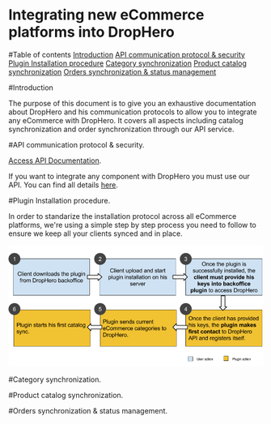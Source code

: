 Integrating new eCommerce platforms into DropHero
====================

#Table of contents
[Introduction](#introduction)
[API communication protocol & security](#api-communication-protocol-&-security)
[Plugin Installation procedure](#plugin-installation-procedure)
[Category synchronization](#category-synchronization)
[Product catalog synchronization](#product-catalog-synchronization)
[Orders synchronization & status management](#orders-synchronization-&-status-management)

#Introduction

The purpose of this document is to give you an exhaustive documentation about DropHero and his communication protocols to allow you to integrate any eCommerce with DropHero. It covers all aspects including catalog synchronization and order synchronization through our API service.

#API communication protocol & security.

[Access API Documentation](https://www.github.com/drophero/api-documentation).

If you want to integrate any component with DropHero you must use our API. You can find all details [here](https://github.com/drophero/api-documentation).

#Plugin Installation procedure.

In order to standarize the installation protocol across all eCommerce platforms, we're using a simple step by step process you need to follow to ensure we keep all your clients synced and in place.

![Plugin Installation procedure](https://www.github.com/drophero/platform-integration/raw/master/img/plugin_installation_procedure.png "Plugin Installation procedure")


#Category synchronization.

#Product catalog synchronization.

#Orders synchronization & status management.